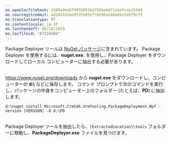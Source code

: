 ```yaml
---
ms.openlocfilehash: a108a9ee6f9033851b2f55beb071a1e7cae254dd
ms.sourcegitcommit: ad203331ee9737e82ef70206ac04eeb72a5f9c7f
ms.translationtype: MT
ms.contentlocale: ja-JP
ms.lasthandoff: 06/18/2019
ms.locfileid: "67224260"
---
```

Package Deployer ツールは [NuGet パッケージ](https://go.microsoft.com/fwlink/?linkid=859205)に含まれています。 Package Deployer を使用するには、**nuget.exe.** を使用し、Package Deployer をダウンロードしてローカル コンピューターに抽出する必要があります。<br/><br/>

<https://www.nuget.org/downloads> から **nuget.exe** をダウンロードし、コンピューターの **d:\\** などに保存します。 コマンド プロンプトで次のコマンドを実行し、パッケージの中身をコンピューター上のフォルダー (たとえば、**PD**) に抽出します。<br/>

`d:\nuget install Microsoft.CrmSdk.XrmTooling.PackageDeployment.Wpf -Version [VERSION] -O d:\PD`<br/><br/>
    
Package Deployer ツールを抽出したら、`[ExtractedLocation]\tools` フォルダーに移動し、**PackageDeployer.exe** ファイルを見つけます。 
